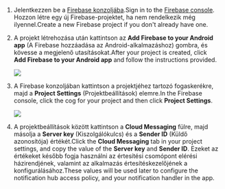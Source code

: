 

1. <span data-ttu-id="22cf7-101">Jelentkezzen be a [Firebase konzoljába](https://firebase.google.com/console/).</span><span class="sxs-lookup"><span data-stu-id="22cf7-101">Sign in to the [Firebase console](https://firebase.google.com/console/).</span></span> <span data-ttu-id="22cf7-102">Hozzon létre egy új Firebase-projektet, ha nem rendelkezik még ilyennel.</span><span class="sxs-lookup"><span data-stu-id="22cf7-102">Create a new Firebase project if you don't already have one.</span></span>
2. <span data-ttu-id="22cf7-103">A projekt létrehozása után kattintson az **Add Firebase to your Android app** (A Firebase hozzáadása az Android-alkalmazáshoz) gombra, és kövesse a megjelenő utasításokat.</span><span class="sxs-lookup"><span data-stu-id="22cf7-103">After your project is created, click **Add Firebase to your Android app** and follow the instructions provided.</span></span>

    ![](./media/notification-hubs-enable-firebase-cloud-messaging/notification-hubs-add-firebase-to-android-app.png)
3. <span data-ttu-id="22cf7-104">A Firebase konzoljában kattintson a projektjéhez tartozó fogaskerékre, majd a **Project Settings** (Projektbeállítások) elemre.</span><span class="sxs-lookup"><span data-stu-id="22cf7-104">In the Firebase console, click the cog for your project and then click **Project Settings**.</span></span>

    ![](./media/notification-hubs-enable-firebase-cloud-messaging/notification-hubs-firebase-console-project-settings.png)
4. <span data-ttu-id="22cf7-105">A projektbeállítások között kattintson a **Cloud Messaging** fülre, majd másolja a **Server key** (Kiszolgálókulcs) és a **Sender ID** (Küldő azonosítója) értékét.</span><span class="sxs-lookup"><span data-stu-id="22cf7-105">Click the **Cloud Messaging** tab in your project settings, and copy the value of the **Server key** and **Sender ID**.</span></span> <span data-ttu-id="22cf7-106">Ezeket az értékeket később fogja használni az értesítési csomópont elérési házirendjének, valamint az alkalmazás értesítéskezelőjének a konfigurálásához.</span><span class="sxs-lookup"><span data-stu-id="22cf7-106">These values will be used later to configure the notification hub access policy, and your notification handler in the app.</span></span>
